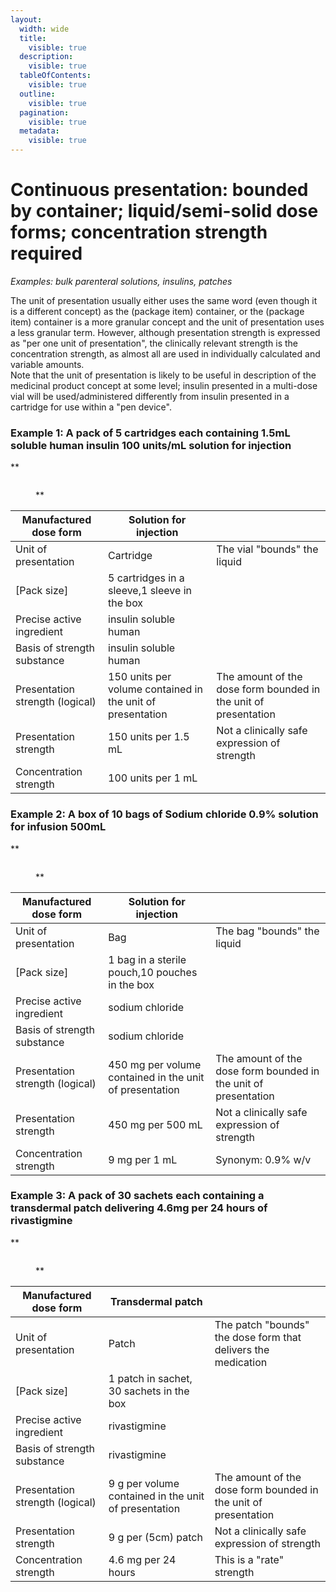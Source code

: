 ```yaml
---
layout:
  width: wide
  title:
    visible: true
  description:
    visible: true
  tableOfContents:
    visible: true
  outline:
    visible: true
  pagination:
    visible: true
  metadata:
    visible: true
---
```


# Continuous presentation: bounded by container; liquid/semi-solid dose forms; concentration strength required

_Examples: bulk parenteral solutions, insulins, patches_

The unit of presentation usually either uses the same word (even though it is a different concept) as the (package item) container, or the (package item) container is a more granular concept and the unit of presentation uses a less granular term. However, although presentation strength is expressed as "per one unit of presentation", the clinically relevant strength is the concentration strength, as almost all are used in individually calculated and variable amounts.\
Note that the unit of presentation is likely to be useful in description of the medicinal product concept at some level; insulin presented in a multi-dose vial will be used/administered differently from insulin presented in a cartridge for use within a "pen device".

### **Example 1: A pack of 5 cartridges each containing 1.5mL soluble human insulin 100 units/mL solution for injection**

\*\*

<figure><img src="../../../../../../authoring/pharmaceutical-and-biologic-product/images/304775961.jpg" alt=""><figcaption><p>**</p></figcaption></figure>

| Manufactured dose form          | Solution for injection                                     |                                                                 |
| ------------------------------- | ---------------------------------------------------------- | --------------------------------------------------------------- |
| Unit of presentation            | Cartridge                                                  | The vial "bounds" the liquid                                    |
| \[Pack size]                    | 5 cartridges in a sleeve,1 sleeve in the box               |                                                                 |
| Precise active ingredient       | insulin soluble human                                      |                                                                 |
| Basis of strength substance     | insulin soluble human                                      |                                                                 |
| Presentation strength (logical) | 150 units per volume contained in the unit of presentation | The amount of the dose form bounded in the unit of presentation |
| Presentation strength           | 150 units per 1.5 mL                                       | Not a clinically safe expression of strength                    |
| Concentration strength          | 100 units per 1 mL                                         |                                                                 |

### **Example 2: A box of 10 bags of Sodium chloride 0.9% solution for infusion 500mL**

\*\*

<figure><img src="../../../../../../authoring/pharmaceutical-and-biologic-product/images/304775962.jpg" alt=""><figcaption><p>**</p></figcaption></figure>

| Manufactured dose form          | Solution for injection                                  |                                                                 |
| ------------------------------- | ------------------------------------------------------- | --------------------------------------------------------------- |
| Unit of presentation            | Bag                                                     | The bag "bounds" the liquid                                     |
| \[Pack size]                    | 1 bag in a sterile pouch,10 pouches in the box          |                                                                 |
| Precise active ingredient       | sodium chloride                                         |                                                                 |
| Basis of strength substance     | sodium chloride                                         |                                                                 |
| Presentation strength (logical) | 450 mg per volume contained in the unit of presentation | The amount of the dose form bounded in the unit of presentation |
| Presentation strength           | 450 mg per 500 mL                                       | Not a clinically safe expression of strength                    |
| Concentration strength          | 9 mg per 1 mL                                           | Synonym: 0.9% w/v                                               |

### **Example 3: A pack of 30 sachets each containing a transdermal patch delivering 4.6mg per 24 hours of rivastigmine**

\*\*

<figure><img src="../../../../../../authoring/pharmaceutical-and-biologic-product/images/304775963.jpg" alt=""><figcaption><p>**</p></figcaption></figure>

| Manufactured dose form          | Transdermal patch                                    |                                                                 |
| ------------------------------- | ---------------------------------------------------- | --------------------------------------------------------------- |
| Unit of presentation            | Patch                                                | The patch "bounds" the dose form that delivers the medication   |
| \[Pack size]                    | 1 patch in sachet, 30 sachets in the box             |                                                                 |
| Precise active ingredient       | rivastigmine                                         |                                                                 |
| Basis of strength substance     | rivastigmine                                         |                                                                 |
| Presentation strength (logical) | 9 g per volume contained in the unit of presentation | The amount of the dose form bounded in the unit of presentation |
| Presentation strength           | 9 g per (5cm) patch                                  | Not a clinically safe expression of strength                    |
| Concentration strength          | 4.6 mg per 24 hours                                  | This is a "rate" strength                                       |

